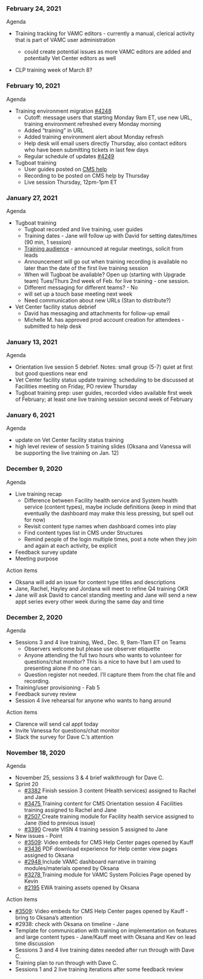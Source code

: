 ### **February 24, 2021**

Agenda



*   Training tracking for VAMC editors - currently a manual, clerical activity that is part of VAMC user administration 
    *  could create potential issues as more VAMC editors are added and potentially Vet Center editors as well
    
*   CLP training week of March 8?


### **February 10, 2021**

Agenda



*   Training environment migration [#4248](https://github.com/department-of-veterans-affairs/va.gov-cms/issues/4248)
    *   Cutoff: message users that starting Monday 9am ET, use new URL, training environment refreshed every Monday morning
    *   Added “training” in URL
    *   Added training environment alert about Monday refresh
    *   Help desk will email users directly Thursday, also contact editors who have been submitting tickets in last few days
    *   Regular schedule of updates [#4249](https://github.com/department-of-veterans-affairs/va.gov-cms/issues/4249)
*   Tugboat training
    *   User guides posted on [CMS help](https://prod.cms.va.gov/help)
    *   Recording to be posted on CMS help by Thursday
    *   Live session Thursday, 12pm-1pm ET


### **January 27, 2021**

Agenda



*   Tugboat training
    *   Tugboat recorded and live training, user guides
    *   Training dates - Jane will follow up with David for setting dates/times (90 min, 1 session)
    *   [Training audience](https://docs.google.com/spreadsheets/d/1Tde1Z3EhUDbkaU2NneA53G83DVT3eJCUONpYP0tXEYk/edit#gid=0) - announced at regular meetings, solicit from leads
    *   Announcement will go out when training recording is available no later than the date of the first live training session
    *   When will Tugboat be available? Open up (starting with Upgrade team) Tues/Thurs 2nd week of Feb. for live training - one session.
    *   Different messaging for different teams? - No
    *    will set up a touch base meeting next week
    *   Need communication about new URLs (Stan to distribute?)
*   Vet Center facility status debrief
    *   David has messaging and attachments for follow-up email
    *   Michelle M. has approved prod account creation for attendees - submitted to help desk


### **January 13, 2021**

Agenda



*   Orientation live session 5 debrief. Notes: small group (5-7) quiet at first but good questions near end
*   Vet Center facility status update training: scheduling to be discussed at Facilities meeting on Friday, PO review Thursday
*   Tugboat training prep: user guides, recorded video available first week of February; at least one live training session second week of February


### **January 6, 2021**

Agenda



*   update on Vet Center facility status training
*   high level review of session 5 training slides (Oksana and Vanessa will be supporting the live training on Jan. 12)


### **December 9, 2020**

Agenda



*   Live training recap
    *   Difference between Facility health service and System health service (content types), maybe include definitions (keep in mind that eventually the dashboard may make this less pressing, but spell out for now)
    *   Revisit content type names when dashboard comes into play
    *   Find content types list in CMS under Structures
    *   Remind people of the login multiple times, post a note when they join and again at each activity, be explicit
*   Feedback survey update
*   Meeting purpose

Action items



*   Oksana will add an issue for content type titles and descriptions
*   Jane, Rachel, Hayley and Jordana will meet to refine Q4 training OKR
*   Jane will ask David to cancel standing meeting and Jane will send a new appt series every other week during the same day and time


### **December 2, 2020**

Agenda



*   Sessions 3 and 4 live training, Wed., Dec. 9, 9am-11am ET on Teams
    *   Observers welcome but please use observer etiquette
    *   Anyone attending the full two hours who wants to volunteer for questions/chat monitor? This is a nice to have but I am used to presenting alone if no one can.
    *   Question register not needed. I’ll capture them from the chat file and recording.
*   Training/user provisioning - Fab 5
*   Feedback survey review
*   Session 4 live rehearsal for anyone who wants to hang around

Action items



*   Clarence will send cal appt today
*   Invite Vanessa for questions/chat monitor
*   Slack the survey for Dave C.’s attention


### **November 18, 2020**

Agenda



*   November 25, sessions 3 & 4 brief walkthrough for Dave C.
*   Sprint 20
    *   [#3382](https://app.zenhub.com/workspaces/vagov-cms-team-5c0e7b864b5806bc2bfc2087/issues/department-of-veterans-affairs/va.gov-cms/3382) Finish session 3 content (Health services) assigned to Rachel and Jane
    *   [#3475 ](https://app.zenhub.com/workspaces/vagov-cms-team-5c0e7b864b5806bc2bfc2087/issues/department-of-veterans-affairs/va.gov-cms/3475)Training content for CMS Orientation session 4 Facilities training assigned to Rachel and Jane
    *   [#2507 ](https://app.zenhub.com/workspaces/vagov-cms-team-5c0e7b864b5806bc2bfc2087/issues/department-of-veterans-affairs/va.gov-cms/2507)Create training module for Facility health service assigned to Jane (tied to previous issue)
    *   [#3390](https://app.zenhub.com/workspaces/vagov-cms-team-5c0e7b864b5806bc2bfc2087/issues/department-of-veterans-affairs/va.gov-cms/3390) Create VISN 4 training session 5 assigned to Jane
*   New issues - Point
    *   [#3509](https://github.com/department-of-veterans-affairs/va.gov-cms/issues/3509): Video embeds for CMS Help Center pages opened by Kauff
    *   [#3436](https://app.zenhub.com/workspaces/vagov-cms-team-5c0e7b864b5806bc2bfc2087/issues/department-of-veterans-affairs/va.gov-cms/3436) PDF download experience for Help center view pages assigned to Oksana
    *   [#2948 ](https://app.zenhub.com/workspaces/vagov-cms-team-5c0e7b864b5806bc2bfc2087/issues/department-of-veterans-affairs/va.gov-cms/2948)Include VAMC dashboard narrative in training modules/materials opened by Oksana
    *   [#3278 ](https://app.zenhub.com/workspaces/vagov-cms-team-5c0e7b864b5806bc2bfc2087/issues/department-of-veterans-affairs/va.gov-cms/3278)Training module for VAMC System Policies Page opened by Kevin
    *   [#2195](https://app.zenhub.com/workspaces/vagov-cms-team-5c0e7b864b5806bc2bfc2087/issues/department-of-veterans-affairs/va.gov-cms/2195) EWA training assets opened by Oksana

Action items



*   [#3509](https://github.com/department-of-veterans-affairs/va.gov-cms/issues/3509): Video embeds for CMS Help Center pages opened by Kauff - bring to Oksana’s attention
*   #2938: check with Oksana on timeline - Jane
*   Template for communication with training on implementation on features and large content types - Jane/Kauff meet with Oksana and Kev on lead time discussion
*   Sessions 3 and 4 live training dates needed after run through with Dave C.
*   Training plan to run through with Dave C.
*   Sessions 1 and 2 live training iterations after some feedback review
